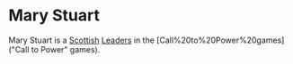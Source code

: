# Mary Stuart

Mary Stuart is a [Scottish](Scottish) [Leaders](leader) in the [Call%20to%20Power%20games]("Call to Power" games).